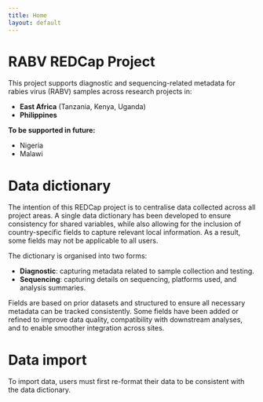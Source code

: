 ```yaml
---
title: Home
layout: default
---
```


# RABV REDCap Project 
This project supports diagnostic and sequencing-related metadata for rabies virus (RABV) samples across research projects in:

- **East Africa** (Tanzania, Kenya, Uganda)  
- **Philippines**

**To be supported in future:**

- Nigeria  
- Malawi

# Data dictionary 

The intention of this REDCap project is to centralise data collected across all project areas. A single data dictionary has been developed to ensure consistency for shared variables, while also allowing for the inclusion of country-specific fields to capture relevant local information. As a result, some fields may not be applicable to all users.

The dictionary is organised into two forms:
- **Diagnostic**: capturing metadata related to sample collection and testing.
- **Sequencing**: capturing details on sequencing, platforms used, and analysis summaries.

Fields are based on prior datasets and structured to ensure all necessary metadata can be tracked consistently. Some fields have been added or refined to improve data quality, compatibility with downstream analyses, and to enable smoother integration across sites.

# Data import

To import data, users must first re-format their data to be consistent with the data dictionary.
